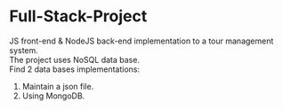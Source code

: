 # Full-Stack-Project
JS front-end &amp; NodeJS back-end implementation to a tour management system.
<br />
The project uses NoSQL data base. <br />
Find 2 data bases implementations:<br />
1. Maintain a json file.<br />
2. Using MongoDB.
